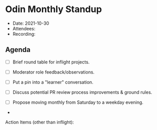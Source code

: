 # Odin Monthly Standup 

* Date: 2021-10-30
* Attendees: 
* Recording: 

## Agenda

- [ ] Brief round table for inflight projects.
- [ ] Moderator role feedback/observations.
- [ ] Put  a pin into a "learner" conversation.
- [ ] Discuss potential PR review process improvements & ground rules.
- [ ] Propose moving monthly from Saturday to a weekday evening.
    

- 

Action Items (other than inflight):

